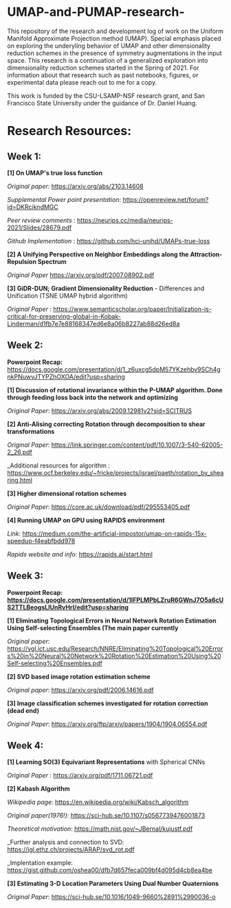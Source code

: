 # UMAP-and-PUMAP-research-
This repository of the research and development log of work on the Uniform Manifold Approximate Projection method (UMAP). Special emphasis placed on exploring the underyling 
behavior of UMAP and other dimensionality reduction schemes in the presence of symmetry augmentations in the input space. This research is a continuation of a generalized exploration into dimensionality reduction schemes started in the Spring of 2021. For information about that research such as past notebooks, figures, or experimental data please reach out to me for a copy. 

This work is funded by the CSU-LSAMP-NSF research grant, and San Francisco State University under the guidance of Dr. Daniel Huang.

# Research Resources: 

## Week 1: 

**[1] On UMAP's true loss function**

 _Original paper:_                        https://arxiv.org/abs/2103.14608

 _Supplemental Power point presentation_: https://openreview.net/forum?id=DKRcikndMGC

 _Peer review comments_ :                 https://neurips.cc/media/neurips-2021/Slides/28679.pdf
 
 _Github Implementation_ :                https://github.com/hci-unihd/UMAPs-true-loss

**[2] A Unifying Perspective on Neighbor Embeddings along the Attraction-Repulsion Spectrum**

 _Original Paper_                         https://arxiv.org/pdf/2007.08902.pdf

**[3] GiDR-DUN; Gradient Dimensionality Reduction** - Differences and Unification (TSNE UMAP hybrid algorithm)

 _Original Paper_ :                       https://www.semanticscholar.org/paper/Initialization-is-critical-for-preserving-global-in-Kobak-Linderman/d1fb7e7e88168347ed6e8a06b8227ab88d26ed8a

## Week 2: 

**Powerpoint Recap:** https://docs.google.com/presentation/d/1_z6uxcg5dpM57YKzehbv9SCh4gnkPNuwvJTYPZhOXOA/edit?usp=sharing

**[1] Discussion of rotational invariance within the P-UMAP algorithm. Done through feeding loss back into the network and optimizing**

_Original Paper_:                         https://arxiv.org/abs/2009.12981v2?sid=SCITRUS

**[2] Anti-Alising correcting Rotation through decomposition to shear transformations**

_Original Paper_:                         https://link.springer.com/content/pdf/10.1007/3-540-62005-2_26.pdf

_Additional resources for algorithm :     https://www.ocf.berkeley.edu/~fricke/projects/israel/paeth/rotation_by_shearing.html

**[3] Higher dimensional rotation schemes**

_Original Paper_:                         https://core.ac.uk/download/pdf/295553405.pdf

**[4] Running UMAP on GPU using RAPIDS environment**

_Link_:                                   https://medium.com/the-artificial-impostor/umap-on-rapids-15x-speedup-f4eabfbdd978

_Rapids website and info_:                https://rapids.ai/start.html

## Week 3:

**Powerpoint Recap: https://docs.google.com/presentation/d/1lFPLMPbLZruR6GWnJ7O5a6cUS2TTLBeogsLlUnRvHrI/edit?usp=sharing**

**[1] Eliminating Topological Errors in Neural Network Rotation Estimation
Using Self-selecting Ensembles (The main paper currently**

_Original paper_:                   https://vgl.ict.usc.edu/Research/NNRE/Eliminating%20Topological%20Errors%20in%20Neural%20Network%20Rotation%20Estimation%20Using%20Self-selecting%20Ensembles.pdf

**[2] SVD based image rotation estimation scheme**

_Original paper_:                         https://arxiv.org/pdf/2006.14616.pdf

**[3] Image classification schemes investigated for rotation correction (dead end)**

_Original Paper_:                         https://arxiv.org/ftp/arxiv/papers/1904/1904.06554.pdf

## Week 4:

**[1] Learning SO(3) Equivariant Representations**
with Spherical CNNs

_Original Paper_ :                        https://arxiv.org/pdf/1711.06721.pdf

**[2] Kabash Algorithm**

_Wikipedia page_:                         https://en.wikipedia.org/wiki/Kabsch_algorithm

_Original paper(1976!)_:                         https://sci-hub.se/10.1107/s0567739476001873

_Theoretical motivation_:                 https://math.nist.gov/~JBernal/kujustf.pdf

_Further analysis and connection to SVD:  https://igl.ethz.ch/projects/ARAP/svd_rot.pdf

_Implentation example:                    https://gist.github.com/oshea00/dfb7d657feca009bf4d095d4cb8ea4be

**[3] Estimating 3-D Location Parameters Using Dual Number Quaternions** 

_Original Paper_:                        https://sci-hub.se/10.1016/1049-9660%2891%2990036-o
